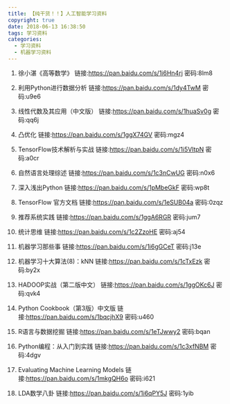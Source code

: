 ```yaml
---
title: 【纯干货！！】人工智能学习资料
copyright: true
date: 2018-06-13 16:38:50
tags: 学习资料
categories:
  - 学习资料
  - 机器学习资料
---
```

1. 徐小湛《高等数学》
链接:https://pan.baidu.com/s/1i6Hn4rj 密码:8lm8

2. 利用Python进行数据分析
链接:https://pan.baidu.com/s/1dy4TwM 密码:u9e6

3. 线性代数及其应用（中文版）
链接:https://pan.baidu.com/s/1huaSv0g 密码:qq6j

4. 凸优化
链接:https://pan.baidu.com/s/1ggX74GV 密码:mgz4

5. TensorFlow技术解析与实战
链接:https://pan.baidu.com/s/1i5VltpN 密码:a0cr

6. 自然语言处理综述
链接:https://pan.baidu.com/s/1c3nCwUG 密码:n0x6

7. 深入浅出Python
链接:https://pan.baidu.com/s/1pMbeGkF 密码:wp8t

8. TensorFlow 官方文档
链接:https://pan.baidu.com/s/1eSUB04a 密码:0zqz

9. 推荐系统实践
链接:https://pan.baidu.com/s/1ggA6RGR 密码:jum7

10. 统计思维
链接:https://pan.baidu.com/s/1c2ZzoHE 密码:aj54

11. 机器学习那些事
链接:https://pan.baidu.com/s/1i6gGCeT 密码:j13e

12. 机器学习十大算法(8)：kNN
链接:https://pan.baidu.com/s/1cTxEzk 密码:by2x

13. HADOOP实战（第二版中文）
链接:https://pan.baidu.com/s/1ggOKc6J 密码:qvk4

14. Python Cookbook（第3版）中文版
链接:https://pan.baidu.com/s/1bqcjhX9 密码:u460

15. R语言与数据挖掘
链接:https://pan.baidu.com/s/1eTJwwy2 密码:bqan

16. Python编程：从入门到实践
链接:https://pan.baidu.com/s/1c3xfNBM 密码:4dgv

17. Evaluating Machine Learning Models
链接:https://pan.baidu.com/s/1mkgQH6o 密码:i621

18. LDA数学八卦
链接:https://pan.baidu.com/s/1i6qPY5J 密码:1yib
